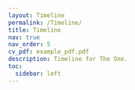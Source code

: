 ```yaml
---
layout: Timeline
permalink: /Timeline/
title: Timeline
nav: true
nav_order: 5
cv_pdf: example_pdf.pdf
description: Timeline for The One.
toc:
  sidebar: left
---
```

